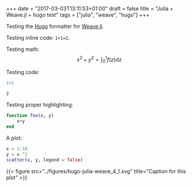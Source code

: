 +++
date = "2017-03-03T13:11:53+01:00"
draft = false
title = "Julia + Weave.jl + hugo test"
tags = ["julia", "weave", "hugo"]
+++

Testing the [Hugo](https://gohugo.io/) formatter for [Weave.jl](https://github.com/mpastell/Weave.jl).




Testing inline code: `1+1=2`.

Testing math:
$$x^2+y^2 = \int_0^1 f(z) dz$$

Testing code:
````julia
1+1
````


````
2
````





Testing proper highlighting:
````julia
function foo(x, y)
    x+y
end
````





A plot:
````julia
x = 1:10
y = x.^2
scatter(x, y, legend = false)
````


{{< figure src="../figures/hugo-julia-weave_4_1.svg" title="Caption for this plot" >}}
